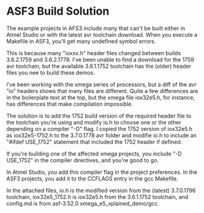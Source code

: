# ASF3 Build Solution
The example projects in AFS3 include many that can't be built either in Atmel Studio or with the latest avr toolchain download. When you execute a Makefile in ASF3, you'll get many undefined symbol errors.

This is because many "ioxxx.h" header files changed between builds 3.6.2.1759 and 3.6.2.1778. I've been unable to find a download for the 1759 avr toolchain, but the available 3.6.1.1752 toolchain has the (older) header files you nee to build these demos.

I've been working with the xmega series of processors, but a diff of the avr "io" headers shows that many files are different. Quite a few differences are in the boilerplate text at the top, but the xmega file iox32e5.h, for instance, has differences that make compilation impossible.

The solution is to add the 1752 build version of the required header file to the toolchain you're using and modify io.h to choose one or the other depending on a compiler "-D" flag. I copied the 1752 version of iox32e5.h as iox32e5-1752.h to the 3.7.0.1778 avr folder and modifie io.h to include an "#ifdef USE_1752" statement that included the 1752 header if defined.

If you're building one of the affected xmega projects, you include "-D USE_1752" in the compiler directives, and you're good to go.

In Atmel Studio, you add this compiler flag in the project preferences. In the ASF3 projects, you add it to the CCFLAGS entry in the gcc Makefile.

In the attached files, io.h is the modified version from the (latest) 3.7.0.1796 toolchain, iox32e5_1752.h is iox32e5.h from the 3.6.1.1752 toolchain, and config.md is from asf-3.52.0 xmega_e5_xplained_demo/gcc.
